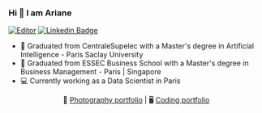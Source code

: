 ### Hi 👋 I am Ariane 

[![Editor](https://img.shields.io/badge/Editor-VSCode-blue?style=flat-square&logo=visual-studio-code&logoColor=white)](https://code.visualstudio.com/) [![Linkedin Badge](https://img.shields.io/badge/-ArianeDlns-blue?style=flat-square&logo=Linkedin&logoColor=white&link=https://www.linkedin.com/in/ArianeDlns/)](https://www.linkedin.com/in/ariane-dalens/)

- 🔭 Graduated from CentraleSupelec with a Master's degree in Artificial Intelligence - Paris Saclay University
- 💼 Graduated from ESSEC Business School with a Master's degree in Business Management - Paris | Singapore
- 💻 Currently working as a Data Scientist in Paris

<p align="center">
 📸 <a href="https://arianedlns.fr/portfolio/">Photography portfolio</a> | 🖥️ <a href="https://arianedlns.github.io/portfolio/">Coding portfolio</a> 
  
<!-- <p align="center"> <img src="https://github-readme-stats.vercel.app/api?username=arianedlns&show_icons=true&count_private=true&theme=gotham" alt="arianedlns" /> -->

<!--
**ArianeDlns/ArianeDlns** is a ✨ _special_ ✨ repository because its `README.md` (this file) appears on your GitHub profile.

Here are some ideas to get you started:

- 🔭 I’m currently working on ...
- 🌱 I’m currently learning ...
- 👯 I’m looking to collaborate on ...
- 🤔 I’m looking for help with ...
- 💬 Ask me about ...
- 📫 How to reach me: ...
- 😄 Pronouns: ...
- ⚡ Fun fact: ...
-->
